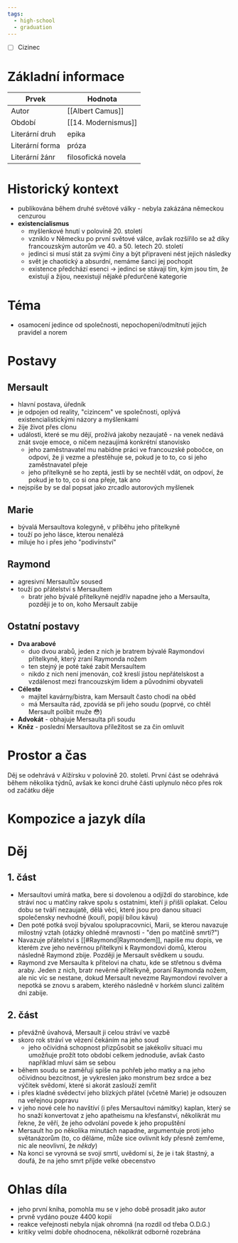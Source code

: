 ```yaml
---
tags:
  - high-school
  - graduation
---
```

- [ ] Cizinec
# Základní informace
| Prvek           | Hodnota             |
| --------------- | ------------------- |
| Autor           | [[Albert Camus]]    |
| Období          | [[14. Modernismus]] |
| Literární druh  | epika               |
| Literární forma | próza               |
| Literární žánr  | filosofická novela  |
# Historický kontext
- publikována během druhé světové války - nebyla zakázána německou cenzurou
- **existencialismus**
	- myšlenkové hnutí v polovině 20. století
	- vzniklo v Německu po první světové válce, avšak rozšířilo se až díky francouzským autorům ve 40. a 50. letech 20. století
	- jedinci si musí stát za svými činy a být připraveni nést jejich následky
	- svět je chaotický a absurdní, nemáme šanci jej pochopit
	- existence předchází esenci -> jedinci se stávají tím, kým jsou tím, že existují a žijou, neexistují nějaké předurčené kategorie
# Téma
- osamocení jedince od společnosti, nepochopení/odmítnutí jejích pravidel a norem
# Postavy
## Mersault
- hlavní postava, úředník
- je odpojen od reality, "cizincem" ve společnosti, oplývá existencialistickými názory a myšlenkami
- žije život přes clonu
- události, které se mu dějí, prožívá jakoby nezaujatě - na venek nedává znát svoje emoce, o ničem nezaujímá konkrétní stanovisko
	- jeho zaměstnavatel mu nabídne práci ve francouzské pobočce, on odpoví, že ji vezme a přestěhuje se, pokud je to to, co si jeho zaměstnavatel přeje
	- jeho přítelkyně se ho zeptá, jestli by se nechtěl vdát, on odpoví, že pokud je to to, co si ona přeje, tak ano
- nejspíše by se dal popsat jako zrcadlo autorových myšlenek
## Marie
- bývalá Mersaultova kolegyně, v příběhu jeho přítelkyně
- touží po jeho lásce, kterou nenalézá
- miluje ho i přes jeho "podivínství"
## Raymond
- agresivní Mersaultův soused
- touží po přátelství s Mersaultem
	- bratr jeho bývalé přítelkyně nejdřív napadne jeho a Mersaulta, později je to on, koho Mersault zabije
## Ostatní postavy
- **Dva arabové**
	- duo dvou arabů, jeden z nich je bratrem bývalé Raymondovi přítelkyně, který zraní Raymonda nožem
	- ten stejný je poté také zabit Mersaultem
	- nikdo z nich není jmenován, což kreslí jistou nepřátelskost a vzdálenost mezi francouzským lidem a původními obyvateli
- **Céleste**
	- majitel kavárny/bistra, kam Mersault často chodí na oběd
	- má Mersaulta rád, zpovídá se při jeho soudu (poprvé, co chtěl Mersault políbit muže 😳)
- **Advokát** - obhajuje Mersaulta při soudu
- **Kněz** - poslední Mersaultova příležitost se za čin omluvit
# Prostor a čas
Děj se odehrává v Alžírsku v polovině 20. století. První část se odehrává během několika týdnů, avšak ke konci druhé části uplynulo něco přes rok od začátku děje
# Kompozice a jazyk díla
# Děj
## 1. část
- Mersaultovi umírá matka, bere si dovolenou a odjíždí do starobince, kde stráví noc u matčiny rakve spolu s ostatními, kteří ji přišli oplakat. Celou dobu se tváří nezaujatě, dělá věci, které jsou pro danou situaci společensky nevhodné (kouří, popijí bílou kávu)
- Den poté potká svojí bývalou spolupracovnici, Marii, se kterou navazuje milostný vztah (otázky ohledně mravnosti - "den po matčině smrti?")
- Navazuje přátelství s [[#Raymond|Raymondem]], napíše mu dopis, ve kterém zve jeho nevěrnou přítelkyni k Raymondovi domů, kterou následně Raymond zbije. Později je Mersault svědkem u soudu.
- Raymond zve Mersaulta k přítelovi na chatu, kde se střetnou s dvěma araby. Jeden z nich, bratr nevěrné přítelkyně, poraní Raymonda nožem, ale nic víc se nestane, dokud Mersault nevezme Raymondovi revolver a nepotká se znovu s arabem, kterého následně v horkém slunci zalitém dni zabije.
## 2. část
- převážně úvahová, Mersault ji celou stráví ve vazbě
- skoro rok stráví ve vězení čekáním na jeho soud
	- jeho očividná schopnost přizpůsobit se jakékoliv situaci mu umožňuje prožít toto období celkem jednoduše, avšak často například mluví sám se sebou
- během soudu se zaměřují spíše na pohřeb jeho matky a na jeho očividnou bezcitnost, je vykreslen jako monstrum bez srdce a bez výčitek svědomí, které si akorát zaslouží zemřít
- i přes kladné svědectví jeho blízkých přátel (včetně Marie) je odsouzen na veřejnou popravu
- v jeho nové cele ho navštíví (i přes Mersaultovi námitky) kaplan, který se ho snaží konvertovat z jeho apatheismu na křesťanství, několikrát mu řekne, že věří, že jeho odvolání povede k jeho propuštění
- Mersault ho po několika minutách napadne, argumentuje proti jeho světanázorům (to, co děláme, může sice ovlivnit kdy přesně zemřeme, nic ale neovlivní, že *někdy*)
- Na konci se vyrovná se svojí smrtí, uvědomí si, že je i tak štastný, a doufá, že na jeho smrt přijde velké obecenstvo
# Ohlas díla
- jeho první kniha, pomohla mu se v jeho době prosadit jako autor
- prvně vydáno pouze 4400 kopií
- reakce veřejnosti nebyla nijak ohromná (na rozdíl od třeba O.D.G.)
- kritiky velmi dobře ohodnocena, několikrát odborně rozebrána